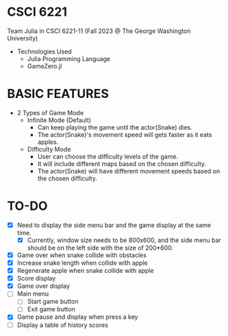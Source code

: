 # CSCI 6221
Team Julia in CSCI 6221-11 (Fall 2023 @ The George Washington University)
* Technologies Used
  * Julia Programming Language
  * GameZero.jl

# BASIC FEATURES
* 2 Types of Game Mode
  * Infinite Mode (Default)
    * Can keep playing the game until the actor(Snake) dies.
    * The actor(Snake)'s movement speed will gets faster as it eats apples.
  * Difficulty Mode
    * User can choose the difficulty levels of the game.
    * It will include different maps based on the chosen difficulty.
    * The actor(Snake) will have different movement speeds based on the chosen difficulty.

# TO-DO
- [x] Need to display the side menu bar and the game display at the same time.
  - [x] Currently, window size needs to be 800x600, and the side menu bar should be on the left side with the size of 200*600.
- [x] Game over when snake collide with obstacles
- [x] Increase snake length when collide with apple
- [x] Regenerate apple when snake collide with apple
- [x] Score display
- [x] Game over display
- [ ] Main menu
  - [ ] Start game button
  - [ ] Exit game button
- [x] Game pause and display when press a key
- [ ] Display a table of history scores